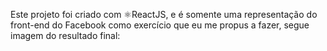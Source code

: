Este projeto foi criado com ⚛️ReactJS, e é somente uma representação do front-end do Facebook como exercício que eu me propus a fazer, segue imagem do resultado final:
